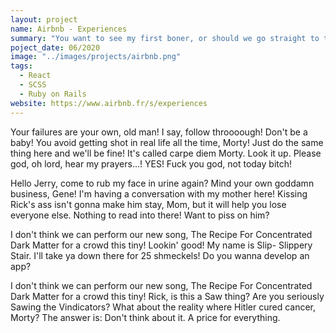 ```yaml
---
layout: project
name: Airbnb - Experiences
summary: "You want to see my first boner, or should we go straight to the moment I discovered interdimensional travel?"
poject_date: 06/2020
image: "../images/projects/airbnb.png"
tags:
  - React
  - SCSS
  - Ruby on Rails
website: https://www.airbnb.fr/s/experiences
---
```


Your failures are your own, old man! I say, follow throooough! Don't be a baby! You avoid getting shot in real life all the time, Morty! Just do the same thing here and we'll be fine! It's called carpe diem Morty. Look it up. Please god, oh lord, hear my prayers…! YES! Fuck you god, not today bitch!

Hello Jerry, come to rub my face in urine again? Mind your own goddamn business, Gene! I'm having a conversation with my mother here! Kissing Rick's ass isn't gonna make him stay, Mom, but it will help you lose everyone else. Nothing to read into there! Want to piss on him?

I don't think we can perform our new song, The Recipe For Concentrated Dark Matter for a crowd this tiny! Lookin' good! My name is Slip- Slippery Stair. I'll take ya down there for 25 shmeckels! Do you wanna develop an app?

I don't think we can perform our new song, The Recipe For Concentrated Dark Matter for a crowd this tiny! Rick, is this a Saw thing? Are you seriously Sawing the Vindicators? What about the reality where Hitler cured cancer, Morty? The answer is: Don't think about it. A price for everything.
